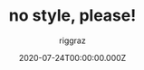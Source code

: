 ---
title: no style, please!
github: https://github.com/riggraz/no-style-please
demo: https://riggraz.dev/no-style-please/
author: riggraz
date: 2020-07-24T00:00:00.000Z
ssg:
  - Jekyll
cms:
  - Markdown
category:
  - Blog
  - Portfolio
description: A (nearly) no-CSS, fast, minimalist Jekyll theme.
draft: false
publish_date: '2020-07-10T12:23:19Z'
update_date: '2021-07-08T18:21:44Z'
github_star: 570
github_fork: 320
---